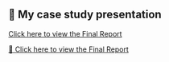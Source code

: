 ## 📄 My case study presentation

[Click here to view the Final Report](https://mananaml.github.io/Final_report.pdf)

[📄 Click here to view the Final Report](https://MananaML.github.io/Final_report.pdf)
